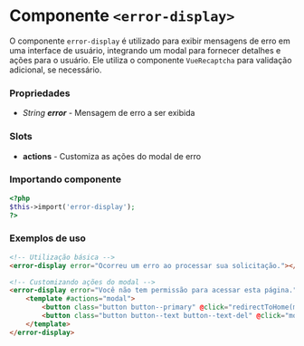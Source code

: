 # Componente `<error-display>`
O componente `error-display` é utilizado para exibir mensagens de erro em uma interface de usuário, integrando um modal para fornecer detalhes e ações para o usuário. Ele utiliza o componente `VueRecaptcha` para validação adicional, se necessário.

### Propriedades
- *String **error*** - Mensagem de erro a ser exibida

### Slots
- **actions** - Customiza as ações do modal de erro

### Importando componente
```PHP
<?php 
$this->import('error-display');
?>
```
### Exemplos de uso
```HTML
<!-- Utilização básica -->
<error-display error="Ocorreu um erro ao processar sua solicitação."></error-display>

<!-- Customizando ações do modal -->
<error-display error="Você não tem permissão para acessar esta página.">
    <template #actions="modal">
        <button class="button button--primary" @click="redirectToHome(modal)">Voltar para a página inicial</button>
        <button class="button button--text button--text-del" @click="modal.close()">Cancelar</button>
    </template>
</error-display>
```